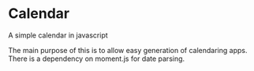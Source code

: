 Calendar
========

A simple calendar in javascript

The main purpose of this is to allow easy generation of calendaring apps. 
There is a dependency on moment.js for date parsing.

